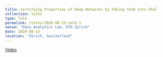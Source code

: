 ```yaml
---
title: Certifying Properties of Deep Networks by Taking them into Shallow Waters
collection: talks
type: Talk
permalink: /talks/2020-08-15-talk-1
venue: "Data Analytics Lab, ETH Zürich"
date: 2020-08-15
location: "Zürich, Switzerland"
---
```


[Video](https://www.youtube.com/watch?v=fe72ryGoqLE)
